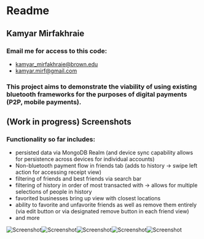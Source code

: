 # Readme

## Kamyar Mirfakhraie
### Email me for access to this code: 
- kamyar_mirfakhraie@brown.edu 
- kamyar.mirf@gmail.com

### This project aims to demonstrate the viability of using existing bluetooth frameworks for the purposes of digital payments (P2P, mobile payments).

## (Work in progress) Screenshots
### Functionality so far includes:
- persisted data via MongoDB Realm (and device sync capability allows for persistence across devices for individual accounts)
- Non-bluetooth payment flow in friends tab (adds to history -> swipe left action for accessing receipt view)
- filtering of friends and best friends via search bar
- filtering of history in order of most transacted with -> allows for multiple selections of people in history
- favorited businesses bring up view with closest locations
- ability to favorite and unfavorite friends as well as remove them entirely (via edit button or via designated remove button in each friend view)
- and more

![Screenshot](IMG_7246.PNG)![Screenshot](IMG_7255.PNG)![Screenshot](IMG_7257.PNG)![Screenshot](IMG_7258.PNG)![Screenshot](IMG_7259.PNG)
